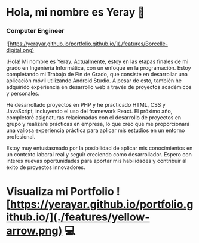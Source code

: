 # Hola, mi nombre es Yeray 👋
### Computer Engineer

![https://yerayar.github.io/portfolio.github.io/](./features/Borcelle-digital.png)

¡Hola! Mi nombre es Yeray. Actualmente, estoy en las etapas finales de mi grado en Ingeniería Informática, con un enfoque en la programación. Estoy completando mi Trabajo de Fin de Grado, que consiste en desarrollar una aplicación móvil utilizando Android Studio. A pesar de esto, también he adquirido experiencia en desarrollo web a través de proyectos académicos y personales.

He desarrollado proyectos en PHP y he practicado HTML, CSS y JavaScript, incluyendo el uso del framework React. El próximo año, completaré asignaturas relacionadas con el desarrollo de proyectos en grupo y realizaré prácticas en empresa, lo que creo que me proporcionará una valiosa experiencia práctica para aplicar mis estudios en un entorno profesional.

Estoy muy entusiasmado por la posibilidad de aplicar mis conocimientos en un contexto laboral real y seguir creciendo como desarrollador. Espero con interés nuevas oportunidades para aportar mis habilidades y contribuir al éxito de proyectos innovadores.

# Visualiza mi Portfolio ![https://yerayar.github.io/portfolio.github.io/](./features/yellow-arrow.png) 💻

